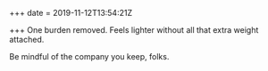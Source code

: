+++
date = 2019-11-12T13:54:21Z

+++
One burden removed. Feels lighter without all that extra weight attached.

Be mindful of the company you keep, folks.